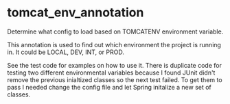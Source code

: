 # tomcat_env_annotation
Determine what config to load based on TOMCATENV environment variable.

This annotation is used to find out which environment the project is running in. It could be LOCAL, DEV, INT, or PROD.

See the test code for examples on how to use it. There is duplicate code for testing two different environmental variables because I found JUnit didn't remove the previous inialtized classes so the next test failed. To get them to pass I needed change the config file and let Spring initalize a new set of classes.
